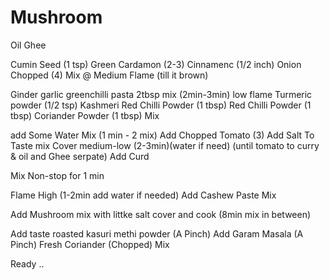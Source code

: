 # Mushroom



Oil
Ghee

Cumin Seed (1 tsp)
Green Cardamon (2-3)
Cinnamenc (1/2 inch)
Onion Chopped (4)
Mix @ Medium Flame (till it brown)

Ginder garlic greenchilli pasta 2tbsp
mix (2min-3min) low flame
Turmeric powder (1/2 tsp)
Kashmeri Red Chilli Powder (1 tbsp)
Red Chilli Powder (1 tbsp)
Coriander Powder (1 tbsp)
Mix

add Some Water Mix (1 min - 2 mix)
Add Chopped Tomato (3)
Add Salt To Taste
mix
Cover medium-low (2-3min)(water if need)
(until tomato to curry & oil and Ghee serpate)
Add Curd

Mix Non-stop for 1 min

Flame High (1-2min  add water if needed)
Add Cashew Paste
Mix

Add Mushroom mix with littke salt
cover and cook (8min mix in between)

Add taste roasted kasuri methi powder (A Pinch)
Add Garam Masala (A Pinch)
Fresh Coriander (Chopped)
Mix

Ready ..